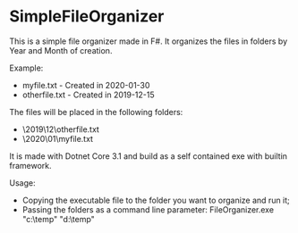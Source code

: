 # SimpleFileOrganizer

This is a simple file organizer made in F#.
It organizes the files in folders by Year and Month of creation.

Example: 
- myfile.txt - Created in 2020-01-30
- otherfile.txt - Created in 2019-12-15

The files will be placed in the following folders:

- \2019\12\otherfile.txt
- \2020\01\myfile.txt

It is made with Dotnet Core 3.1 and build as a self contained exe with builtin framework.


Usage: 
  - Copying the executable file to the folder you want to organize and run it;
  - Passing the folders as a command line parameter: FileOrganizer.exe "c:\temp\" "d:\temp\"
